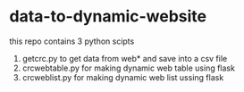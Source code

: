 # data-to-dynamic-website
this repo contains 3 python scipts
1. getcrc.py to get data from web* and save into a csv file
2. crcwebtable.py for making dynamic web table using flask
3. crcweblist.py for making dynamic web list ussing flask
